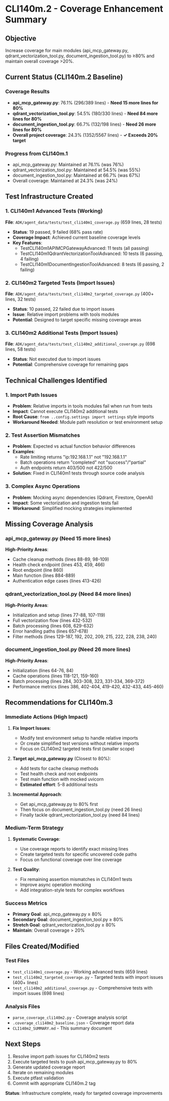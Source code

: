 # CLI140m.2 - Coverage Enhancement Summary

## Objective
Increase coverage for main modules (api_mcp_gateway.py, qdrant_vectorization_tool.py, document_ingestion_tool.py) to ≥80% and maintain overall coverage >20%.

## Current Status (CLI140m.2 Baseline)

### Coverage Results
- **api_mcp_gateway.py**: 76.1% (296/389 lines) - **Need 15 more lines for 80%**
- **qdrant_vectorization_tool.py**: 54.5% (180/330 lines) - **Need 84 more lines for 80%**
- **document_ingestion_tool.py**: 66.7% (132/198 lines) - **Need 26 more lines for 80%**
- **Overall project coverage**: 24.3% (1352/5567 lines) - **✓ Exceeds 20% target**

### Progress from CLI140m.1
- api_mcp_gateway.py: Maintained at 76.1% (was 76%)
- qdrant_vectorization_tool.py: Maintained at 54.5% (was 55%)
- document_ingestion_tool.py: Maintained at 66.7% (was 67%)
- Overall coverage: Maintained at 24.3% (was 24%)

## Test Infrastructure Created

### 1. CLI140m1 Advanced Tests (Working)
**File**: `ADK/agent_data/tests/test_cli140m1_coverage.py` (659 lines, 28 tests)
- **Status**: 19 passed, 9 failed (68% pass rate)
- **Coverage Impact**: Achieved current baseline coverage levels
- **Key Features**:
  - TestCLI140m1APIMCPGatewayAdvanced: 11 tests (all passing)
  - TestCLI140m1QdrantVectorizationToolAdvanced: 10 tests (6 passing, 4 failing)
  - TestCLI140m1DocumentIngestionToolAdvanced: 8 tests (6 passing, 2 failing)

### 2. CLI140m2 Targeted Tests (Import Issues)
**File**: `ADK/agent_data/tests/test_cli140m2_targeted_coverage.py` (400+ lines, 32 tests)
- **Status**: 10 passed, 22 failed due to import issues
- **Issue**: Relative import problems with tools modules
- **Potential**: Designed to target specific missing coverage areas

### 3. CLI140m2 Additional Tests (Import Issues)
**File**: `ADK/agent_data/tests/test_cli140m2_additional_coverage.py` (698 lines, 58 tests)
- **Status**: Not executed due to import issues
- **Potential**: Comprehensive coverage for remaining gaps

## Technical Challenges Identified

### 1. Import Path Issues
- **Problem**: Relative imports in tools modules fail when run from tests
- **Impact**: Cannot execute CLI140m2 additional tests
- **Root Cause**: `from ..config.settings import settings` style imports
- **Workaround Needed**: Module path resolution or test environment setup

### 2. Test Assertion Mismatches
- **Problem**: Expected vs actual function behavior differences
- **Examples**:
  - Rate limiting returns "ip:192.168.1.1" not "192.168.1.1"
  - Batch operations return "completed" not "success"/"partial"
  - Auth endpoints return 403/500 not 422/500
- **Solution**: Fixed in CLI140m1 tests through source code analysis

### 3. Complex Async Operations
- **Problem**: Mocking async dependencies (Qdrant, Firestore, OpenAI)
- **Impact**: Some vectorization and ingestion tests fail
- **Workaround**: Simplified mocking strategies implemented

## Missing Coverage Analysis

### api_mcp_gateway.py (Need 15 more lines)
**High-Priority Areas**:
- Cache cleanup methods (lines 88-89, 98-109)
- Health check endpoint (lines 453, 459, 466)
- Root endpoint (line 860)
- Main function (lines 884-889)
- Authentication edge cases (lines 413-426)

### qdrant_vectorization_tool.py (Need 84 more lines)
**High-Priority Areas**:
- Initialization and setup (lines 77-88, 107-119)
- Full vectorization flow (lines 432-532)
- Batch processing (lines 608, 629-632)
- Error handling paths (lines 657-678)
- Filter methods (lines 129-187, 192, 202, 209, 215, 222, 228, 238, 240)

### document_ingestion_tool.py (Need 26 more lines)
**High-Priority Areas**:
- Initialization (lines 64-76, 84)
- Cache operations (lines 118-121, 159-160)
- Batch processing (lines 284, 303-308, 323, 331-334, 369-372)
- Performance metrics (lines 386, 402-404, 419-420, 432-433, 445-460)

## Recommendations for CLI140m.3

### Immediate Actions (High Impact)
1. **Fix Import Issues**:
   - Modify test environment setup to handle relative imports
   - Or create simplified test versions without relative imports
   - Focus on CLI140m2 targeted tests first (smaller scope)

2. **Target api_mcp_gateway.py** (Closest to 80%):
   - Add tests for cache cleanup methods
   - Test health check and root endpoints
   - Test main function with mocked uvicorn
   - **Estimated effort**: 5-8 additional tests

3. **Incremental Approach**:
   - Get api_mcp_gateway.py to 80% first
   - Then focus on document_ingestion_tool.py (need 26 lines)
   - Finally tackle qdrant_vectorization_tool.py (need 84 lines)

### Medium-Term Strategy
1. **Systematic Coverage**:
   - Use coverage reports to identify exact missing lines
   - Create targeted tests for specific uncovered code paths
   - Focus on functional coverage over line coverage

2. **Test Quality**:
   - Fix remaining assertion mismatches in CLI140m1 tests
   - Improve async operation mocking
   - Add integration-style tests for complex workflows

### Success Metrics
- **Primary Goal**: api_mcp_gateway.py ≥ 80%
- **Secondary Goal**: document_ingestion_tool.py ≥ 80%
- **Stretch Goal**: qdrant_vectorization_tool.py ≥ 80%
- **Maintain**: Overall coverage > 20%

## Files Created/Modified

### Test Files
- `test_cli140m1_coverage.py` - Working advanced tests (659 lines)
- `test_cli140m2_targeted_coverage.py` - Targeted tests with import issues (400+ lines)
- `test_cli140m2_additional_coverage.py` - Comprehensive tests with import issues (698 lines)

### Analysis Files
- `parse_coverage_cli140m2.py` - Coverage analysis script
- `.coverage_cli140m2_baseline.json` - Coverage report data
- `CLI140m2_SUMMARY.md` - This summary document

## Next Steps
1. Resolve import path issues for CLI140m2 tests
2. Execute targeted tests to push api_mcp_gateway.py to 80%
3. Generate updated coverage report
4. Iterate on remaining modules
5. Execute ptfast validation
6. Commit with appropriate CLI140m.2 tag

**Status**: Infrastructure complete, ready for targeted coverage improvements
